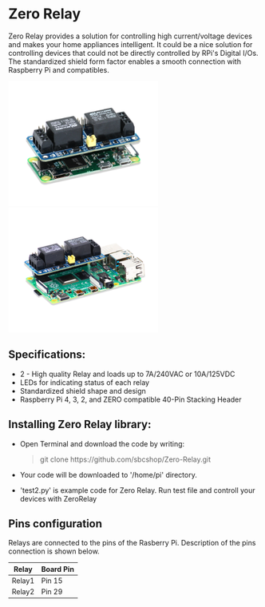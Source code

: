 # Zero Relay

Zero Relay provides a solution for controlling high current/voltage devices and makes your home appliances intelligent. It could be a nice solution for controlling devices that could not be directly controlled by RPi's Digital I/Os. The standardized shield form factor enables a smooth connection with Raspberry Pi and compatibles.

<img src="Images/zero_relay1.png" height="250" width="300" /><img src="Images/zero_relay2.png" height="250" width="300" />

## Specifications:
   * 2 - High quality Relay and loads up to 7A/240VAC or 10A/125VDC
   * LEDs for indicating status of each relay
   * Standardized shield shape and design
   * Raspberry Pi 4, 3, 2, and ZERO compatible 40-Pin Stacking Header
    
## Installing Zero Relay library: 
   * Open Terminal and download the code by writing:
   
     > git clone https://<i></i>github.com/sbcshop/Zero-Relay.git
      
   * Your code will be downloaded to '/home/pi' directory. 

   * 'test2.py' is example code for Zero Relay. Run test file and controll your devices with ZeroRelay
   
## Pins configuration
  Relays are connected to the pins of the Rasberry Pi. Description of the pins connection is shown below.
   
   | Relay   | Board Pin   |
   | ------- | ----------- |
   | Relay1  | Pin 15 |
   | Relay2  | Pin 29 |
